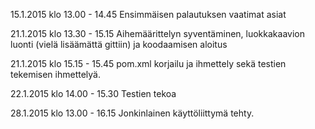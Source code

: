 15.1.2015 klo 13.00 - 14.45
 Ensimmäisen palautuksen vaatimat asiat

21.1.2015 klo 13.30 - 15.15
 Aihemäärittelyn syventäminen, luokkakaavion luonti (vielä lisäämättä gittiin) ja koodaamisen aloitus

21.1.2015 klo 15.15 - 15.45
 pom.xml korjailu ja ihmettely sekä testien tekemisen ihmettelyä.

22.1.2015 klo 14.00 - 15.30
 Testien tekoa

28.1.2015 klo 13.00 - 16.15
 Jonkinlainen käyttöliittymä tehty.
